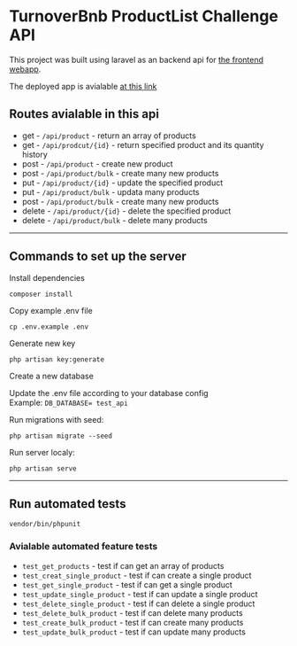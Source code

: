 # TurnoverBnb ProductList Challenge API

This project was built using laravel as an backend api for [the frontend webapp](https://github.com/williamtcastro/TurnoverBNB-Challenge-WebAPP).

The deployed app is avialable [at this link](https://turnoverbnb-api.herokuapp.com/api/)

## Routes avialable in this api

-   get - `/api/product` - return an array of products
-   get - `/api/prodcut/{id}` - return specified product and its quantity history
-   post - `/api/product` - create new product
-   post - `/api/product/bulk` - create many new products
-   put - `/api/product/{id}` - update the specified product
-   put - `/api/product/bulk` - updata many products
-   post - `/api/product/bulk` - create many new products
-   delete - `/api/product/{id}` - delete the specified product
-   delete - `/api/product/bulk` - delete many products

---

## Commands to set up the server

Install dependencies

```
composer install
```

Copy example .env file

```
cp .env.example .env
```

Generate new key

```
php artisan key:generate
```

Create a new database

Update the .env file according to your database config\
 Example: `DB_DATABASE= test_api`

Run migrations with seed:

```
php artisan migrate --seed
```

Run server localy:

```
php artisan serve
```

---

## Run automated tests

```
vendor/bin/phpunit
```

### Avialable automated feature tests
- `test_get_products` - test if can get an array of products
- `test_creat_single_product` - test if can create a single product
- `test_get_single_product` - test if can get a single product
- `test_update_single_product` - test if can update a single product
- `test_delete_single_product` - test if can delete a single product
- `test_delete_bulk_product` - test if can delete many products
- `test_create_bulk_product` - test if can create many products
- `test_update_bulk_product` - test if can update many products
